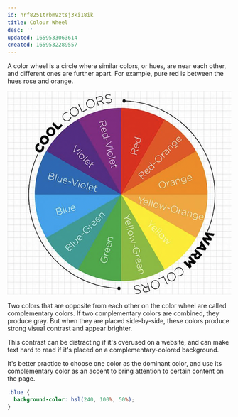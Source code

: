 ```yaml
---
id: hrf8251trbm9ztsj3ki18ik
title: Colour Wheel
desc: ''
updated: 1659533063614
created: 1659532289557
---
```


A color wheel is a circle where similar colors, or hues, are near each other, and different ones are further apart. For example, pure red is between the hues rose and orange.

![Colour Wheel](/assets/images/2022-08-03-18-52-47.png)

Two colors that are opposite from each other on the color wheel are called complementary colors. If two complementary colors are combined, they produce gray. But when they are placed side-by-side, these colors produce strong visual contrast and appear brighter.

This contrast can be distracting if it's overused on a website, and can make text hard to read if it's placed on a complementary-colored background.

It's better practice to choose one color as the dominant color, and use its complementary color as an accent to bring attention to certain content on the page.

```css
.blue {
  background-color: hsl(240, 100%, 50%);
}
```
